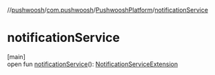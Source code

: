 //[pushwoosh](../../../index.md)/[com.pushwoosh](../index.md)/[PushwooshPlatform](index.md)/[notificationService](notification-service.md)

# notificationService

[main]\
open fun [notificationService](notification-service.md)(): [NotificationServiceExtension](../../com.pushwoosh.notification/-notification-service-extension/index.md)
